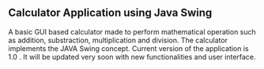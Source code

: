 Calculator Application using Java Swing
---------------------------------------
A basic GUI based calculator made to perform mathematical operation such as addition, substraction, multiplication and division. The calculator implements the JAVA Swing concept. Current version of the application is 1.0 . It will be updated very soon with new functionalities and user interface.
